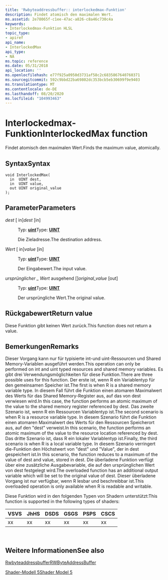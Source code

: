```yaml
---
title: 'Rwbyteaddressbuffer:: interlockedmax-Funktion'
description: Findet atomisch den maximalen Wert.
ms.assetid: 2e78065f-c1ee-47ac-a826-c8a46c730c4a
keywords:
- Interlockedmax-Funktion HLSL
topic_type:
- apiref
api_name:
- InterlockedMax
api_type:
- NA
ms.topic: reference
ms.date: 05/31/2018
api_location: ''
ms.openlocfilehash: e77f925a0950d3731af58c2c6835867640760371
ms.sourcegitcommit: 592c9bbd22ba69802dc353bcb5eb30699f9e9403
ms.translationtype: MT
ms.contentlocale: de-DE
ms.lasthandoff: 08/20/2020
ms.locfileid: "104993463"
---
```

# <a name="interlockedmax-function"></a><span data-ttu-id="c98b8-104">Interlockedmax-Funktion</span><span class="sxs-lookup"><span data-stu-id="c98b8-104">InterlockedMax function</span></span>

<span data-ttu-id="c98b8-105">Findet atomisch den maximalen Wert.</span><span class="sxs-lookup"><span data-stu-id="c98b8-105">Finds the maximum value, atomically.</span></span>

## <a name="syntax"></a><span data-ttu-id="c98b8-106">Syntax</span><span class="sxs-lookup"><span data-stu-id="c98b8-106">Syntax</span></span>

``` syntax
void InterlockedMax(
  in  UINT dest,
  in  UINT value,
  out UINT original_value
);
```

## <a name="parameters"></a><span data-ttu-id="c98b8-107">Parameter</span><span class="sxs-lookup"><span data-stu-id="c98b8-107">Parameters</span></span>

<dl> <dt>

<span data-ttu-id="c98b8-108">*dest* \[ in\]</span><span class="sxs-lookup"><span data-stu-id="c98b8-108">*dest* \[in\]</span></span>
</dt> <dd>

<span data-ttu-id="c98b8-109">Typ: **[ **uint**](/windows/desktop/WinProg/windows-data-types)**</span><span class="sxs-lookup"><span data-stu-id="c98b8-109">Type: **[**UINT**](/windows/desktop/WinProg/windows-data-types)**</span></span>

<span data-ttu-id="c98b8-110">Die Zieladresse.</span><span class="sxs-lookup"><span data-stu-id="c98b8-110">The destination address.</span></span>

</dd> <dt>

<span data-ttu-id="c98b8-111">*Wert* \[ in\]</span><span class="sxs-lookup"><span data-stu-id="c98b8-111">*value* \[in\]</span></span>
</dt> <dd>

<span data-ttu-id="c98b8-112">Typ: **[ **uint**](/windows/desktop/WinProg/windows-data-types)**</span><span class="sxs-lookup"><span data-stu-id="c98b8-112">Type: **[**UINT**](/windows/desktop/WinProg/windows-data-types)**</span></span>

<span data-ttu-id="c98b8-113">Der Eingabewert.</span><span class="sxs-lookup"><span data-stu-id="c98b8-113">The input value.</span></span>

</dd> <dt>

<span data-ttu-id="c98b8-114">*ursprünglicher \_ Wert* ausgehend \[\]</span><span class="sxs-lookup"><span data-stu-id="c98b8-114">*original\_value* \[out\]</span></span>
</dt> <dd>

<span data-ttu-id="c98b8-115">Typ: **[ **uint**](/windows/desktop/WinProg/windows-data-types)**</span><span class="sxs-lookup"><span data-stu-id="c98b8-115">Type: **[**UINT**](/windows/desktop/WinProg/windows-data-types)**</span></span>

<span data-ttu-id="c98b8-116">Der ursprüngliche Wert.</span><span class="sxs-lookup"><span data-stu-id="c98b8-116">The original value.</span></span>

</dd> </dl>

## <a name="return-value"></a><span data-ttu-id="c98b8-117">Rückgabewert</span><span class="sxs-lookup"><span data-stu-id="c98b8-117">Return value</span></span>

<span data-ttu-id="c98b8-118">Diese Funktion gibt keinen Wert zurück.</span><span class="sxs-lookup"><span data-stu-id="c98b8-118">This function does not return a value.</span></span>

## <a name="remarks"></a><span data-ttu-id="c98b8-119">Bemerkungen</span><span class="sxs-lookup"><span data-stu-id="c98b8-119">Remarks</span></span>

<span data-ttu-id="c98b8-120">Dieser Vorgang kann nur für typisierte int-und uint-Ressourcen und Shared Memory-Variablen ausgeführt werden.</span><span class="sxs-lookup"><span data-stu-id="c98b8-120">This operation can only be performed on int and uint typed resources and shared memory variables.</span></span> <span data-ttu-id="c98b8-121">Es gibt drei Verwendungsmöglichkeiten für diese Funktion.</span><span class="sxs-lookup"><span data-stu-id="c98b8-121">There are three possible uses for this function.</span></span> <span data-ttu-id="c98b8-122">Der erste ist, wenn R ein Variablentyp für den gemeinsamen Speicher ist.</span><span class="sxs-lookup"><span data-stu-id="c98b8-122">The first is when R is a shared memory variable type.</span></span> <span data-ttu-id="c98b8-123">In diesem Fall führt die Funktion einen atomaren Maximalwert des Werts für das Shared Memory-Register aus, auf das von dest verwiesen wird.</span><span class="sxs-lookup"><span data-stu-id="c98b8-123">In this case, the function performs an atomic maximum of the value to the shared memory register referenced by dest.</span></span> <span data-ttu-id="c98b8-124">Das zweite Szenario ist, wenn R ein Ressourcen Variablentyp ist.</span><span class="sxs-lookup"><span data-stu-id="c98b8-124">The second scenario is when R is a resource variable type.</span></span> <span data-ttu-id="c98b8-125">In diesem Szenario führt die Funktion einen atomaren Maximalwert des Werts für den Ressourcen Speicherort aus, auf den "dest" verweist.</span><span class="sxs-lookup"><span data-stu-id="c98b8-125">In this scenario, the function performs an atomic maximum of the value to the resource location referenced by dest.</span></span> <span data-ttu-id="c98b8-126">Das dritte Szenario ist, dass R ein lokaler Variablentyp ist.</span><span class="sxs-lookup"><span data-stu-id="c98b8-126">Finally, the third scenario is when R is a local variable type.</span></span> <span data-ttu-id="c98b8-127">In diesem Szenario verringert die-Funktion den Höchstwert von "dest" und "Value", der in dest gespeichert ist.</span><span class="sxs-lookup"><span data-stu-id="c98b8-127">In this scenario, the function reduces to a maximum of the value of dest and value, stored in dest.</span></span> <span data-ttu-id="c98b8-128">Die überladene Funktion verfügt über eine zusätzliche Ausgabevariable, die auf den ursprünglichen Wert von dest festgelegt wird.</span><span class="sxs-lookup"><span data-stu-id="c98b8-128">The overloaded function has an additional output variable which will be set to the original value of dest.</span></span> <span data-ttu-id="c98b8-129">Dieser überladene Vorgang ist nur verfügbar, wenn R lesbar und beschreibbar ist.</span><span class="sxs-lookup"><span data-stu-id="c98b8-129">This overloaded operation is only available when R is readable and writable.</span></span>

<span data-ttu-id="c98b8-130">Diese Funktion wird in den folgenden Typen von Shadern unterstützt:</span><span class="sxs-lookup"><span data-stu-id="c98b8-130">This function is supported in the following types of shaders:</span></span>



| <span data-ttu-id="c98b8-131">VS</span><span class="sxs-lookup"><span data-stu-id="c98b8-131">VS</span></span>  | <span data-ttu-id="c98b8-132">Jh</span><span class="sxs-lookup"><span data-stu-id="c98b8-132">HS</span></span>  | <span data-ttu-id="c98b8-133">DS</span><span class="sxs-lookup"><span data-stu-id="c98b8-133">DS</span></span>  | <span data-ttu-id="c98b8-134">GS</span><span class="sxs-lookup"><span data-stu-id="c98b8-134">GS</span></span>  | <span data-ttu-id="c98b8-135">PS</span><span class="sxs-lookup"><span data-stu-id="c98b8-135">PS</span></span>  | <span data-ttu-id="c98b8-136">CS</span><span class="sxs-lookup"><span data-stu-id="c98b8-136">CS</span></span>  |
|-----|-----|-----|-----|-----|-----|
| <span data-ttu-id="c98b8-137">x</span><span class="sxs-lookup"><span data-stu-id="c98b8-137">x</span></span>   | <span data-ttu-id="c98b8-138">x</span><span class="sxs-lookup"><span data-stu-id="c98b8-138">x</span></span>   | <span data-ttu-id="c98b8-139">x</span><span class="sxs-lookup"><span data-stu-id="c98b8-139">x</span></span>   | <span data-ttu-id="c98b8-140">x</span><span class="sxs-lookup"><span data-stu-id="c98b8-140">x</span></span>   | <span data-ttu-id="c98b8-141">x</span><span class="sxs-lookup"><span data-stu-id="c98b8-141">x</span></span>   | <span data-ttu-id="c98b8-142">x</span><span class="sxs-lookup"><span data-stu-id="c98b8-142">x</span></span>   |



 

## <a name="see-also"></a><span data-ttu-id="c98b8-143">Weitere Informationen</span><span class="sxs-lookup"><span data-stu-id="c98b8-143">See also</span></span>

<dl> <dt>

[<span data-ttu-id="c98b8-144">Rwbyteaddressbuffer</span><span class="sxs-lookup"><span data-stu-id="c98b8-144">RWByteAddressBuffer</span></span>](sm5-object-rwbyteaddressbuffer.md)
</dt> <dt>

[<span data-ttu-id="c98b8-145">Shader-Modell 5</span><span class="sxs-lookup"><span data-stu-id="c98b8-145">Shader Model 5</span></span>](d3d11-graphics-reference-sm5.md)
</dt> </dl>

 

 
